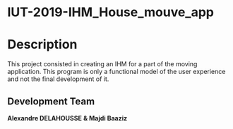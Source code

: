 ﻿# IUT-2019-IHM_House_mouve_app
 
 # Description 
This project consisted in creating an IHM for a part of the moving application. This program is only a functional model of the user experience and not the final development of it.

## Development Team
**Alexandre DELAHOUSSE** 
**& Majdi Baaziz**   

